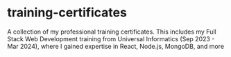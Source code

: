 # training-certificates
A collection of my professional training certificates. This includes my Full Stack Web Development training from Universal Informatics (Sep 2023 - Mar 2024), where I gained expertise in React, Node.js, MongoDB, and more

